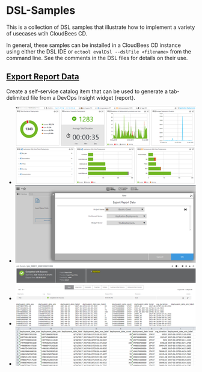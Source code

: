 # DSL-Samples

This is a collection of DSL samples that illustrate how to implement a variety of usecases wtih CloudBees CD.

In general, these samples can be installed in a CloudBees CD instance using either the DSL
IDE or `ectool evalDsl --dslFile <filename>` from the command line. See the comments in the
DSL files for details on their use.

## [Export Report Data](ExportReportData.groovy)
Create a self-service catalog item that can be used to generate a tab-delimited file from a DevOps Insight
widget (report).
- ![Application Dashboard Widget](/images/Report%20Data/ApplicationDeploymentWidget.png)
- ![Self-service catalog entry](/images/Report%20Data/SelfserviceCatalogEntry.png)
- ![Job Details with link](/images/Report%20Data/JobDetails.png)
- ![Raw TAB data](/images/Report%20Data/RawTabData.png)
- ![In MS Excel](/images/Report%20Data/Excel.png)

